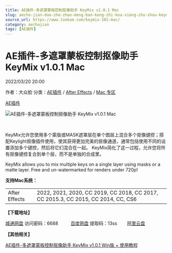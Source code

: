 ```yaml
---
title: AE插件-多遮罩蒙板控制抠像助手 KeyMix v1.0.1 Mac
slug: aecha-jian-duo-zhe-zhao-meng-ban-kong-zhi-kou-xiang-zhu-shou-keymix-v1-0-1-mac
source_url: https://www.lookae.com/keymix-101-mac/
category: aechajian
tags: [AE插件]
---
```

# AE插件-多遮罩蒙板控制抠像助手 KeyMix v1.0.1 Mac

2022/03/20 20:00

作者：大众脸
分类：[AE插件](https://www.lookae.com/after-effects/aechajian/) / [After Effects](https://www.lookae.com/after-effects/) / [Mac 专区](https://www.lookae.com/mac-osx/)

[AE插件](https://www.lookae.com/tag/ae%e6%8f%92%e4%bb%b6/)

![AE插件-多遮罩蒙板控制抠像助手 KeyMix v1.0.1 Mac](https://www.lookae.com/wp-content/uploads/2018/12/KeyMix.jpg "AE插件-多遮罩蒙板控制抠像助手 KeyMix v1.0.1 Mac-LookAE.com")

﻿

KeyMix允许您使用多个蒙版或MASK遮罩层在单个图层上混合多个抠像键控；搭配Keylight抠像插件使用，使其获得更加完美的抠像通道，通常包括使用不同的设置添加多个键控，然后将它们混合在一起。 KeyMix简化了这一过程，允许您将所有抠像键控复合到单个层，而不是单独的合成里。

KeyMix allows you to mix multiple keys on a single layer using masks or a matte layer. Free and un-watermarked for renders under 720p!

**支持Mac系统：**

|  |  |
| --- | --- |
| After Effects | 2022, 2021, 2020, CC 2019, CC 2018, CC 2017, CC 2015.3, CC 2015, CC 2014, CC, CS6 |

**【下载地址】**

[城通网盘](https://url70.ctfile.com/f/2827370-556941584-3b5ed6) 访问密码：6688          [百度网盘](https://pan.baidu.com/s/1GZ0npLD8VApybZF5yUgbxQ?pwd=13ss) 提取码：13ss        [阿里云盘](https://www.aliyundrive.com/s/gYP6v6izVQD)

**【其他相关】**

[AE插件-多遮罩蒙板控制抠像助手 KeyMix v1.0.1 Win版 + 使用教程](https://www.lookae.com/keymix-101/)
